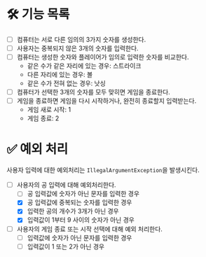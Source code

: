 # 🛠️ 기능 목록
- [ ] 컴퓨터는 서로 다른 임의의 3가지 숫자를 생성한다.
- [ ] 사용자는 중복되지 않은 3개의 숫자를 입력한다.
- [ ] 컴퓨터는 생성한 숫자와 플레이어가 임의로 입력한 숫자를 비교한다.
  - 같은 수가 같은 자리에 있는 경우: 스트라이크
  - 다른 자리에 있는 경우: 볼
  - 같은 수가 전혀 없는 경우: 낫싱
- [ ] 컴퓨터가 선택한 3개의 숫자를 모두 맞히면 게임을 종료한다.
- [ ] 게임을 종료하면 게임을 다시 시작하거나, 완전히 종료할지 입력받는다.
  - 게임 새로 시작: 1
  - 게임 종료: 2

# ✅ 예외 처리
사용자 입력에 대한 예외처리는 `IllegalArgumentException`을 발생시킨다.
- [ ] 사용자의 공 입력에 대해 예외처리한다.
  - [ ] 공 입력값에 숫자가 아닌 문자를 입력한 경우
  - [x] 공 입력값에 중복되는 숫자를 입력한 경우
  - [x] 입력한 공의 개수가 3개가 아닌 경우
  - [x] 입력값이 1부터 9 사이의 숫자가 아닌 경우
- [ ] 사용자의 게임 종료 또는 시작 선택에 대해 예외 처리한다.
  - [ ] 입력값에 숫자가 아닌 문자를 입력한 경우
  - [ ] 입력값이 1 또는 2가 아닌 경우
